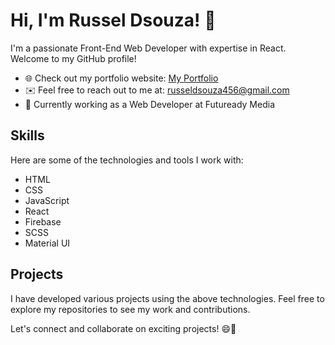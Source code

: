 # Hi, I'm Russel Dsouza! 👋

I'm a passionate Front-End Web Developer with expertise in React. Welcome to my GitHub profile!

- 🌐 Check out my portfolio website: [My Portfolio](https://russeldsouza.dev/)
- ✉️ Feel free to reach out to me at: russeldsouza456@gmail.com
- 💼 Currently working as a Web Developer at Futuready Media

## Skills

Here are some of the technologies and tools I work with:

- HTML
- CSS
- JavaScript
- React
- Firebase
- SCSS
- Material UI

## Projects

I have developed various projects using the above technologies. Feel free to explore my repositories to see my work and contributions.

Let's connect and collaborate on exciting projects! 😄🚀
